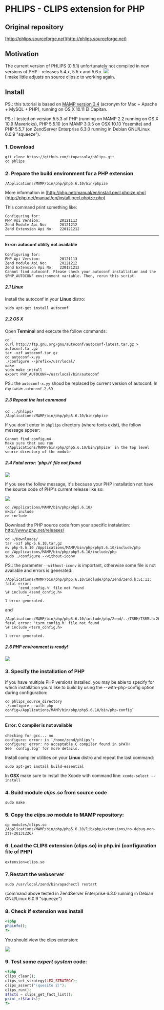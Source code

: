 # PHLIPS - CLIPS extension for PHP

## Original repository
[http://phlips.sourceforge.net](http://phlips.sourceforge.net)

## Motivation
The current version of PHLIPS (0.5.1) unfortunately not compiled in new versions of PHP - releases 5.4.x, 5.5.x and 5.6.x.
![](https://github.com/stopassola/phlips/blob/master/README_images/PHLIPS_errors.png)    
I make little adjusts on source clips.c to working again.

## Install
PS.: this tutorial is based on [MAMP version 3.4](http://www.mamp.info) (acronym for Mac + Apache + MySQL + PHP), running on OS X 10.11 El Capitan.

PS.: I tested on version 5.5.3 of PHP (running on MAMP 2.2 running on OS X 10.9 Mavericks), PHP 5.5.10 (on MAMP 3.0.5 on OSX 10.10 Yosemite) and PHP 5.5.7 (on ZendServer Enterprise 6.3.0 running in Debian GNU/Linux 6.0.9 "squeeze").

### 1. Download
```
git clone https://github.com/stopassola/phlips.git
cd phlips
```

### 2. Prepare the build environment for a PHP extension
`/Applications/MAMP/bin/php/php5.6.10/bin/phpize`

More information in [http://php.net/manual/en/install.pecl.phpize.php](http://php.net/manual/en/install.pecl.phpize.php)

This command print something like:
```
Configuring for:
PHP Api Version:         20121113
Zend Module Api No:      20121212
Zend Extension Api No:   220121212
```
***
#### Error: autoconf utility not available
```
Configuring for:
PHP Api Version:         20121113
Zend Module Api No:      20121212
Zend Extension Api No:   220121212
Cannot find autoconf. Please check your autoconf installation and the
$PHP_AUTOCONF environment variable. Then, rerun this script.
```

##### 2.1 Linux

Install the autoconf in your **Linux** distro:

`sudo apt-get install autoconf`

##### 2.2 OS X

Open **Terminal** and execute the follow commands:

```
cd ..
curl http://ftp.gnu.org/gnu/autoconf/autoconf-latest.tar.gz > autoconf.tar.gz
tar -xzf autoconf.tar.gz
cd autoconf-x.yy
./configure --prefix=/usr/local/
make
sudo make install
export PHP_AUTOCONF=/usr/local/bin/autoconf
```
PS.: the `autoconf-x.yy` shoud be replaced by current version of autoconf. In my case: `autoconf-2.69`

##### 2.3 Repeat the last command

```
cd ../phlips/
/Applications/MAMP/bin/php/php5.6.10/bin/phpize
```

If you don't enter in `phplips` directory (where fonts exist), the follow message appear:

```
Cannot find config.m4. 
Make sure that you run '/Applications/MAMP/bin/php/php5.6.10/bin/phpize' in the top level source directory of the module
```

##### 2.4 Fatal error: 'php.h' file not found

![](https://github.com/stopassola/phlips/blob/master/README_images/PHLIPS_sudo_make_error.png)

If you see the follow message, it's because your PHP installation not have the source code of PHP's current release like so:

![](https://github.com/stopassola/phlips/blob/master/README_images/PHLIPS_phpize_error.png)

```
cd /Applications/MAMP/bin/php/php5.6.10/
mkdir include
cd include
```

Download the PHP source code from your specific instalation:
<http://www.php.net/releases/>

```
cd ~/Downloads/
tar -xzf php-5.6.10.tar.gz
mv php-5.6.10 /Applications/MAMP/bin/php/php5.6.10/include/php
cd /Applications/MAMP/bin/php/php5.6.10/include/php
sudo ./configure --without-iconv
```

PS.: the parameter `--without-iconv` is important, otherwise some file is not available and errors is generated:

```
/Applications/MAMP/bin/php/php5.6.10/include/php/Zend/zend.h:51:11: fatal error:
      'zend_config.h' file not found
\# include <zend_config.h>
          ^
1 error generated.
```

and

```
/Applications/MAMP/bin/php/php5.6.10/include/php/Zend/../TSRM/TSRM.h:20:11: fatal error: 'tsrm_config.h' file not found
\# include <tsrm_config.h>
          ^
1 error generated.
```

##### 2.5 PHP environment is ready!

![](https://github.com/stopassola/phlips/blob/master/README_images/PHLIPS_PHP_install.png)

### 3. Specify the installation of PHP
If you have multiple PHP versions installed, you may be able to specify for which installation you'd like to build by using the --with-php-config option during configuration:

```
cd phlips_source_directory
./configure --with-php-config=/Applications/MAMP/bin/php/php5.6.10/bin/php-config`
```

***
#### Error: C compiler is not available 
```
checking for gcc... no
configure: error: in `/home/zend/phlips':
configure: error: no acceptable C compiler found in $PATH
See `config.log' for more details.
```
Install compiler utilities on your **Linux** distro and repeat the last command:

`sudo apt-get install build-essential`

In **OSX** make sure to install the Xcode with command line:
`xcode-select --install`

### 4. Build module _clips.so_ from source code
`sudo make`

### 5. Copy the _clips.so_ module to MAMP repository:
`cp modules/clips.so /Applications/MAMP/bin/php/php5.6.10/lib/php/extensions/no-debug-non-zts-20131226/`

### 6. Load the CLIPS extension (clips.so) in php.ini (configuration file of PHP)
`extension=clips.so`

### 7. Restart the webserver
`sudo /usr/local/zend/bin/apachectl restart`

(command above tested in ZendServer Enterprise 6.3.0 running in Debian GNU/Linux 6.0.9 "squeeze")

### 8. Check if extension was install
```php
<?php
phpinfo();
?>
```

You should view the clips extension:

![](https://github.com/stopassola/phlips/blob/master/README_images/PHLIPS_phpini.png) 

### 9. Test some _expert system_ code:
```php
<?php
clips_clear();
clips_set_strategy(LEX_STRATEGY);
clips_assert("(quesito 2)");
clips_run();
$facts = clips_get_fact_list();
print_r($facts);
?>
```